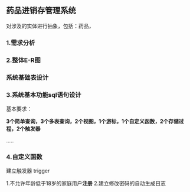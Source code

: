 ## 药品进销存管理系统

对涉及的实体进行抽象，包括：药品，

### 1.需求分析

### 2.整体E-R图

### 系统基础表设计

### 3.系统基本功能sql语句设计

基本要求：

**3个简单查询，3个多表查询，2个视图，1个游标，1个自定义函数，2个存储过程，2个触发器**

.....

### 4.自定义函数

建立触发器 trigger

1.不允许年龄低于18岁的家庭用户**注册**
2.建立修改密码的自动生成日志
